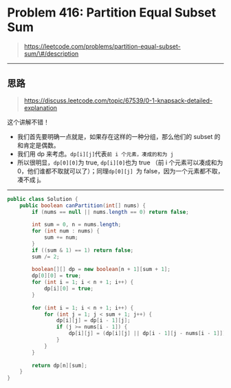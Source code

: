 # Problem 416: Partition Equal Subset Sum

> https://leetcode.com/problems/partition-equal-subset-sum/\#/description

------

## 思路

> https://discuss.leetcode.com/topic/67539/0-1-knapsack-detailed-explanation

这个讲解不错！

* 我们首先要明确一点就是，如果存在这样的一种分组，那么他们的 subset 的和肯定是偶数。
* 我们用 dp 来考虑。`dp[i][j]`代表`前 i 个元素，凑成的和为 j`
* 所以很明显，`dp[0][0]`为 true, `dp[i][0]`也为 true （前 i 个元素可以凑成和为 0，他们谁都不取就可以了）；同理`dp[0][j] `为 false，因为一个元素都不取，凑不成 j。

---------

```java
public class Solution {
    public boolean canPartition(int[] nums) {
        if (nums == null || nums.length == 0) return false;
        
        int sum = 0, n = nums.length;
        for (int num : nums) {
            sum += num;
        }
        if ((sum & 1) == 1) return false;
        sum /= 2;
        
        boolean[][] dp = new boolean[n + 1][sum + 1];
        dp[0][0] = true;
        for (int i = 1; i < n + 1; i++) {
            dp[i][0] = true;
        }
        
        for (int i = 1; i < n + 1; i++) {
            for (int j = 1; j < sum + 1; j++) {
                dp[i][j] = dp[i - 1][j];
                if (j >= nums[i - 1]) {
                    dp[i][j] = (dp[i][j] || dp[i - 1][j - nums[i - 1]]);
                }
            }
        }
        
        return dp[n][sum];
    }
}
```



